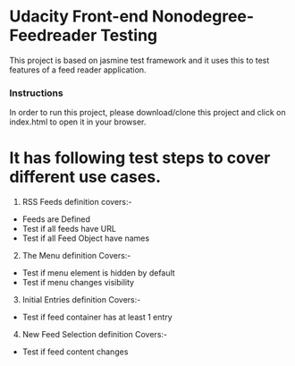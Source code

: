 # Udacity Front-end Nonodegree- Feedreader Testing
This project is based on jasmine test framework and it uses this to test features of a feed reader application.

### Instructions
In order to run this project, please download/clone this project and click on index.html to open it in your browser.

# It has following test steps to cover different use cases.
1) RSS Feeds definition covers:-
* Feeds are Defined
* Test if all feeds have URL
* Test if all Feed Object have names

2) The Menu definition Covers:-
* Test if menu element is hidden by default
* Test if menu changes visibility

3) Initial Entries definition Covers:-
* Test if feed container has at least 1 entry

4) New Feed Selection definition Covers:-
* Test if feed content changes
